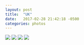 ```yaml
---
layout: post
title:  "UK"
date:   2017-02-28 21:42:18 -0500
categories: photos
---
```


<img src="https://scontent-lga3-1.cdninstagram.com/t51.2885-15/e35/14719158_941298736015058_6273895820051873792_n.jpg" />
<img src="https://scontent-lga3-1.cdninstagram.com/t51.2885-15/e35/14718244_1845610312340162_5168154462472110080_n.jpg" />
<img src="https://scontent-lga3-1.cdninstagram.com/t51.2885-15/e35/14597468_1205150522885034_4527512751144173568_n.jpg" />
<img src="https://scontent-lga3-1.cdninstagram.com/t51.2885-15/e35/14701104_1825730727704495_5619500390786531328_n.jpg" />
